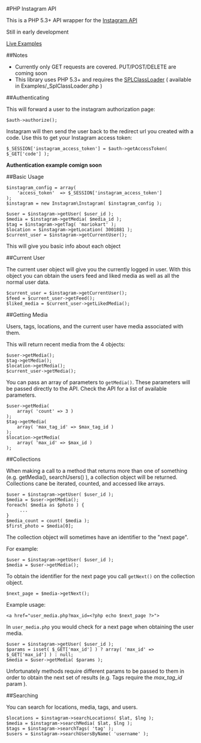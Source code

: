 #PHP Instagram API

This is a PHP 5.3+ API wrapper for the [Instagram API](http://instagram.com/developer/)

Still in early development

[Live Examples](http://galengrover.com/projects/instagram/)

##Notes
 - Currently only GET requests are covered. PUT/POST/DELETE are coming soon
 - This library uses PHP 5.3+ and requires the [SPLClassLoader](https://github.com/php-fig/fig-standards/blob/master/accepted/PSR-0.md) ( available in Examples/_SplClassLoader.php )

##Authenticating

This will forward a user to the instagram authorization page:

    $auth->authorize();

Instagram will then send the user back to the redirect url you created with a code. Use this to get your Instagram access token:

    $_SESSION['instagram_access_token'] = $auth->getAccessToken( $_GET['code'] ); 

**Authentication example comign soon**

##Basic Usage

    $instagram_config = array(
	    'access_token'	=> $_SESSION['instagram_access_token']
    );
    $instagram = new Instagram\Instagram( $instagram_config );

    $user = $instagram->getUser( $user_id );
    $media = $instagram->getMedia( $media_id );
    $tag = $instagram->getTag( 'mariokart' );
    $location = $instagram->getLocation( 3001881 );
    $current_user = $instagram->getCurrentUser();

This will give you basic info about each object

##Current User

The current user object will give you the currently logged in user.  With this object you can obtain the users feed and liked media as well as all the normal user data.

    $current_user = $instagram->getCurrentUser();
    $feed = $current_user->getFeed();
    $liked_media = $current_user->getLikedMedia();

##Getting Media

Users, tags, locations, and the current user have media associated with them.

This will return recent media from the 4 objects:

    $user->getMedia();
	$tag->getMedia();
	$location->getMedia();
    $current_user->getMedia();

You can pass an array of parameters to `getMedia()`. These parameters will be passed directly to the API.  Check the API for a list of available parameters.

    $user->getMedia(
        array( 'count' => 3 )
    );
    $tag->getMedia(
        array( 'max_tag_id' => $max_tag_id )
    );
    $location->getMedia(
        array( 'max_id' => $max_id )
    );

##Collections

When making a call to a method that returns more than one of something (e.g. getMedia(), searchUsers() ), a collection object will be returned.  Collections cane be iterated, counted, and accessed like arrays.

    $user = $instagram->getUser( $user_id );
    $media = $user->getMedia();
    foreach( $media as $photo ) {
         ...
    }
    $media_count = count( $media );
    $first_photo = $media[0];


The collection object will sometimes have an identifier to the "next page".

For example:

    $user = $instagram->getUser( $user_id );
    $media = $user->getMedia();

To obtain the identifier for the next page you call `getNext()` on the collection object.

    $next_page = $media->getNext();

Example usage:

    <a href="user_media.php?max_id=<?php echo $next_page ?>">

In `user_media.php` you would check for a next page when obtaining the user media.

    $user = $instagram->getUser( $user_id );
    $params = isset( $_GET['max_id'] ) ? array( 'max_id' => $_GET['max_id'] ) : null;
    $media = $user->getMedia( $params );

Unfortunately methods require different params to be passed to them in order to obtain the next set of results (e.g. Tags require the *max_tag_id* param ).

##Searching

You can search for locations, media, tags, and users.

    $locations = $instagram->searchLocations( $lat, $lng );
    $media = $instagram->searchMedia( $lat, $lng );
    $tags = $instagram->searchTags( 'tag' );
    $users = $instagram->searchUsersByName( 'username' );